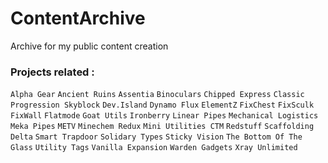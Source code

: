 # ContentArchive
Archive for my public content creation
### Projects related :
`Alpha Gear`
`Ancient Ruins`
`Assentia`
`Binoculars`
`Chipped Express`
`Classic Progression Skyblock`
`Dev.Island`
`Dynamo Flux`
`ElementZ`
`FixChest`
`FixSculk`
`FixWall`
`Flatmode`
`Goat Utils`
`Ironberry`
`Linear Pipes`
`Mechanical Logistics`
`Meka Pipes`
`METV`
`Minechem Redux`
`Mini Utilities CTM`
`Redstuff`
`Scaffolding Delta`
`Smart Trapdoor`
`Solidary Types`
`Sticky Vision`
`The Bottom Of The Glass`
`Utility Tags`
`Vanilla Expansion`
`Warden Gadgets`
`Xray Unlimited`
